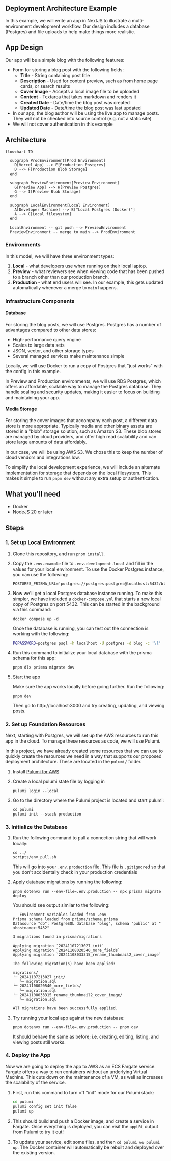 ## Deployment Architecture Example

In this example, we will write an app in NextJS to illustrate a multi-environment development workflow. Our design includes a database (Postgres) and file uploads to help make things more realistic.

## App Design

Our app will be a simple blog with the following features:

- Form for storing a blog post with the following fields:
  - **Title** - String containing post title
  - **Description** - Used for content preview, such as from home page cards, or search results
  - **Cover Image** - Accepts a local image file to be uploaded
  - **Content** - Textarea that takes markdown and renders it
  - **Created Date** - Date/time the blog post was created
  - **Updated Date** - Date/time the blog post was last updated
- In our app, the blog author will be using the live app to manage posts. They will not be checked into source control (e.g. not a static site)
- We will not cover authentication in this example

## Architecture

```mermaid
flowchart TD

  subgraph ProdEnvironment[Prod Environment]
    D[Vercel App] --> E[Production Postgres]
    D --> F[Production Blob Storage]
  end

  subgraph PreviewEnvironment[Preview Environment]
    G[Preview App] --> H[Preview Postgres]
    G --> I[Preview Blob Storage]
  end

  subgraph LocalEnvironment[Local Environment]
    A[Developer Machine] --> B["Local Postgres (Docker)"]
    A --> C[Local filesystem]
  end

  LocalEnvironment -- git push --> PreviewEnvironment
  PreviewEnvironment -- merge to main --> ProdEnvironment
```

### Environments

In this model, we will have three environment types:

1. **Local** - what developers use when running on their local laptop.
2. **Preview** - what reviewers see when viewing code that has been pushed to a branch other than our production branch.
3. **Production** - what end users will see. In our example, this gets updated automatically whenever a merge to `main` happens.

### Infrastructure Components

#### Database

For storing the blog posts, we will use Postgres. Postgres has a number of advantages compared to other data stores:

- High-performance query engine
- Scales to large data sets
- JSON, vector, and other storage types
- Several managed services make maintenance simple

Locally, we will use Docker to run a copy of Postgres that "just works" with the config in this example.

In Preview and Production environments, we will use RDS Postgres, which offers an affordable, scalable way to manage the Postgres database. They handle scaling and security updates, making it easier to focus on building and maintaining your app.

#### Media Storage

For storing the cover images that accompany each post, a different data store is more appropriate. Typically media and other binary assets are stored in a "blob" storage solution, such as Amazon S3. These blob stores are managed by cloud providers, and offer high read scalability and can store large amounts of data affordably.

In our case, we will be using AWS S3. We chose this to keep the number of cloud vendors and integrations low.

To simplify the local development experience, we will include an alternate implementation for storage that depends on the local filesystem. This makes it simple to run `pnpm dev` without any extra setup or authentication.

## What you'll need

- Docker
- NodeJS 20 or later

## Steps

### 1. Set up Local Environment

1. Clone this repository, and run `pnpm install`.
2. Copy the `.env.example` file to `.env.development.local` and fill in the values for your local environment. To use the Docker Postgres instance, you can use the following:

   ```
   POSTGRES_PRISMA_URL='postgres://postgres:postgres@localhost:5432/blog'
   ```

3. Now we'll get a local Postgres database instance running. To make this simpler, we have included a `docker-compose.yml` that starts a new local copy of Postgres on port 5432. This can be started in the background via this command:

   ```
   docker compose up -d
   ```

   Once the database is running, you can test out the connection is working with the following:

   ```bash
   PGPASSWORD=postgres psql -h localhost -U postgres -d blog -c '\l'
   ```

4. Run this command to initialize your local database with the prisma schema for this app:

   ```
   pnpm dlx prisma migrate dev
   ```

5. Start the app

   Make sure the app works locally before going further. Run the following:

   ```
   pnpm dev
   ```

   Then go to http://localhost:3000 and try creating, updating, and viewing posts.

### 2. Set up Foundation Resources

Next, starting with Postgres, we will set up the AWS resources to run this app in the cloud. To manage these resources as code, we will use Pulumi.

In this project, we have already created some resources that we can use to quickly create the resources we need in a way that supports our proposed deployment architecture. These are located in the `pulumi/` folder.

1. Install [Pulumi for AWS](https://www.pulumi.com/docs/iac/get-started/aws/begin/)
2. Create a local pulumi state file by logging in

      ```
      pulumi login --local
      ```

3. Go to the directory where the Pulumi project is located and start pulumi:

      ```
      cd pulumi
      pulumi init --stack production
      ```

### 3. Initialize the Database

1. Run the following command to pull a connection string that will work locally:

      ```
      cd ../
      scripts/env_pull.sh
      ```

      This will go into your `.env.production` file. This file is `.gitignore`d so that you don't accidentally check in your production credentials

2. Apply database migrations by running the following:

      ```
      pnpm dotenvx run --env-file=.env.production -- npx prisma migrate deploy
      ```

      You should see output similar to the following:

      ```
         Environment variables loaded from .env
      Prisma schema loaded from prisma/schema.prisma
      Datasource "db": PostgreSQL database "blog", schema "public" at "<hostname>:5432"

      3 migrations found in prisma/migrations

      Applying migration `20241107213027_init`
      Applying migration `20241108020540_more_fields`
      Applying migration `20241108033315_rename_thumbnail2_cover_image`

      The following migration(s) have been applied:

      migrations/
      └─ 20241107213027_init/
         └─ migration.sql
      └─ 20241108020540_more_fields/
         └─ migration.sql
      └─ 20241108033315_rename_thumbnail2_cover_image/
         └─ migration.sql
            
      All migrations have been successfully applied.
      ```

3. Try running your local app against the new database:

   ```
   pnpm dotenvx run --env-file=.env.production -- pnpm dev
   ```

   It should behave the same as before; i.e. creating, editing, listing, and viewing posts still works.

### 4. Deploy the App

Now we are going to deploy the app to AWS as an ECS Fargate service. Fargate offers a way to run containers without an underlying Virtual Machine. This cuts down on the maintenance of a VM, as well as increases the scalability of the service.

1. First, run this command to turn off "init" mode for our Pulumi stack:

      ```bash
      cd pulumi
      pulumi config set init false 
      pulumi up
      ```

2. This should build and push a Docker image, and create a service in Fargate. Once everything is deployed, you can visit the `appURL` output from Pulumi to try it out!

3. To update your service, edit some files, and then `cd pulumi && pulumi up`. The Docker container will automatically be rebuilt and deployed over the existing version.